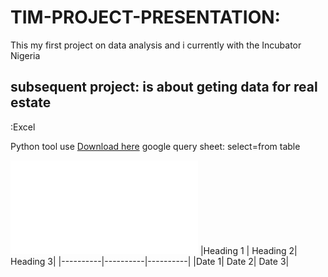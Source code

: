 # TIM-PROJECT-PRESENTATION: 
This my first project on data analysis and i currently with the Incubator Nigeria

## subsequent project: is about geting data for real estate
:Excel

Python
tool use [Download here](hhpts:/microsoftpowerbi.com)
google query sheet:
select=from table

![](BIRTHCERTIFICATE.pdf)
|Heading 1 | Heading 2| Heading 3|
|----------|----------|----------|
|Date 1| Date 2| Date 3|

